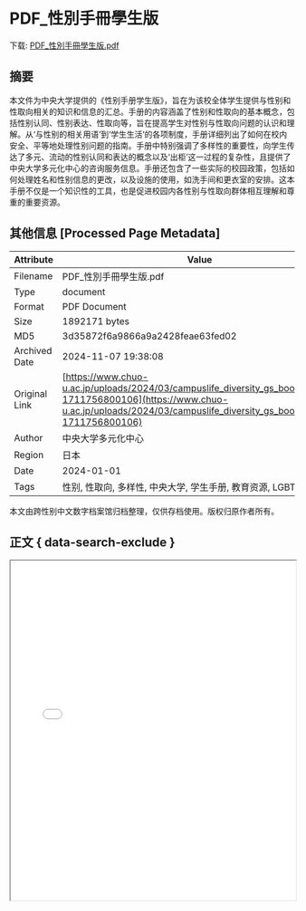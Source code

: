 # PDF_性別手冊學生版

<!-- tcd_download_link -->
下载: <a href="../PDF_性別手冊學生版.pdf" download>PDF_性別手冊學生版.pdf</a>
<!-- tcd_download_link_end -->

## 摘要

<!-- tcd_abstract -->
本文件为中央大学提供的《性别手册学生版》，旨在为该校全体学生提供与性别和性取向相关的知识和信息的汇总。手册的内容涵盖了性别和性取向的基本概念，包括性别认同、性别表达、性取向等，旨在提高学生对性别与性取向问题的认识和理解。从‘与性别的相关用语’到‘学生生活’的各项制度，手册详细列出了如何在校内安全、平等地处理性别问题的指南。手册中特别强调了多样性的重要性，向学生传达了多元、流动的性别认同和表达的概念以及‘出柜’这一过程的复杂性，且提供了中央大学多元化中心的咨询服务信息。手册还包含了一些实际的校园政策，包括如何处理姓名和性别信息的更改，以及设施的使用，如洗手间和更衣室的安排。这本手册不仅是一个知识性的工具，也是促进校园内各性别与性取向群体相互理解和尊重的重要资源。

<!-- tcd_abstract_end -->

## 其他信息 [Processed Page Metadata]

| Attribute       | Value                                  |
|-----------------|----------------------------------------|
| Filename        | PDF_性別手冊學生版.pdf                             |
| Type            | document                                 |
| Format          | PDF Document                               |
| Size            | 1892171 bytes                           |
| MD5             | 3d35872f6a9866a9a2428feae63fed02                                  |
| Archived Date   | 2024-11-07 19:38:08                             |
| Original Link   | [https://www.chuo-u.ac.jp/uploads/2024/03/campuslife_diversity_gs_book_07.pdf?1711756800106](https://www.chuo-u.ac.jp/uploads/2024/03/campuslife_diversity_gs_book_07.pdf?1711756800106)                         |
| Author          | 中央大学多元化中心                               |
| Region          | 日本                               |
| Date            | 2024-01-01                                 |
| Tags            | 性别, 性取向, 多样性, 中央大学, 学生手册, 教育资源, LGBTQ                                 |

本文由跨性别中文数字档案馆归档整理，仅供存档使用。版权归原作者所有。


## 正文 { data-search-exclude }

<!-- tcd_main_text -->
<iframe src="../PDF_性別手冊學生版.pdf" width="100%" height="600px">
    <p>无法显示PDF，请下载查看。</p>
</iframe>
<!-- tcd_main_text_end -->

